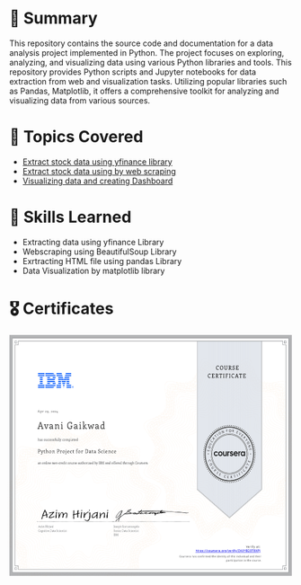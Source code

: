 # 📄 **Summary**
This repository contains the source code and documentation for a data analysis project implemented in Python. The project focuses on exploring, analyzing, and visualizing data using various Python libraries and tools.
This repository provides Python scripts and Jupyter notebooks for data extraction from web and visualization tasks. Utilizing popular libraries such as Pandas, Matplotlib, it offers a comprehensive toolkit for analyzing and visualizing data from various sources.

# 📄 Topics Covered
- [Extract stock data using yfinance library](https://github.com/Avanigaikwad/Data-Extraction-and-Visualization-using-Python/blob/main/Data_Extraction_by_yfinance.ipynb)
- [Extract stock data using by web scraping](https://github.com/Avanigaikwad/Data-Extraction-and-Visualization-using-Python/blob/main/Data%20Extraction%20by%20Webscraping.ipynb)
- [Visualizing data and creating Dashboard](https://github.com/Avanigaikwad/Data-Extraction-and-Visualization-using-Python/blob/main/Visualizing%20Stock%20Data.ipynb)

# 🎯 Skills Learned
- Extracting data using yfinance Library
- Webscraping using BeautifulSoup Library
- Exrtracting HTML file using pandas Library
- Data Visualization by matplotlib library

# 🎖️ Certificates
<p align="middle">
    <a href="https://coursera.org/share/18ee3010324d1f165b4670f6e4cc29a7">
    <img src="https://github.com/Avanigaikwad/Data-Extraction-and-Visualization-using-Python/blob/main/Python%20project%20for%20data%20science.pdf" height="430"></a>
</p>
